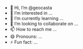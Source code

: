 - 👋 Hi, I’m @geocasta
- 👀 I’m interested in ...
- 🌱 I’m currently learning ...
- 💞️ I’m looking to collaborate on ...
- 📫 How to reach me ...
- 😄 Pronouns: ...
- ⚡ Fun fact: ...

<!---
geocasta/geocasta is a ✨ special ✨ repository because its `README.md` (this file) appears on your GitHub profile.
You can click the Preview link to take a look at your changes.
--->
